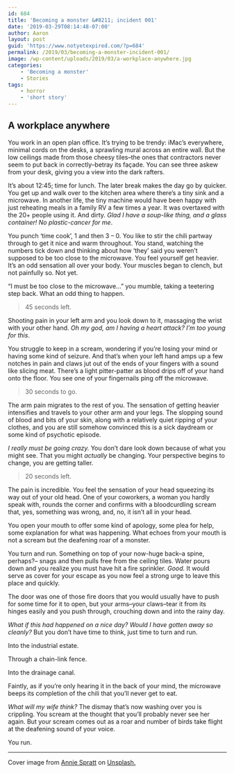 ```yaml
---
id: 684
title: 'Becoming a monster &#8211; incident 001'
date: '2019-03-29T08:14:48-07:00'
author: Aaron
layout: post
guid: 'https://www.notyetexpired.com/?p=684'
permalink: /2019/03/becoming-a-monster-incident-001/
image: /wp-content/uploads/2019/03/a-workplace-anywhere.jpg
categories:
    - 'Becoming a monster'
    - Stories
tags:
    - horror
    - 'short story'
---
```


## A workplace anywhere

You work in an open plan office. It’s trying to be trendy: iMac’s everywhere, minimal cords on the desks, a sprawling mural across an entire wall. But the low ceilings made from those cheesy tiles–the ones that contractors never seem to put back in correctly–betray its façade. You can see three askew from your desk, giving you a view into the dark rafters.

It’s about 12:45; time for lunch. The later break makes the day go by quicker. You get up and walk over to the kitchen area where there’s a tiny sink and a microwave. In another life, the tiny machine would have been happy with just reheating meals in a family RV a few times a year. It was overtaxed with the 20+ people using it. And dirty. *Glad I have a soup-like thing, and a glass container! No plastic-cancer for me*.

You punch ‘time cook’, 1 and then 3 – 0. You like to stir the chili partway through to get it nice and warm throughout. You stand, watching the numbers tick down and thinking about how ‘they’ said you weren’t supposed to be too close to the microwave. You feel yourself get heavier. It’s an odd sensation all over your body. Your muscles began to clench, but not painfully so. Not yet.

“I must be too close to the microwave…” you mumble, taking a teetering step back. What an odd thing to happen.

> 45 seconds left.

Shooting pain in your left arm and you look down to it, massaging the wrist with your other hand. *Oh my god, am I having a heart attack? I’m too young for this*.

You struggle to keep in a scream, wondering if you’re losing your mind or having some kind of seizure. And that’s when your left hand amps up a few notches in pain and claws jut out of the ends of your fingers with a sound like slicing meat. There’s a light pitter-patter as blood drips off of your hand onto the floor. You see one of your fingernails ping off the microwave.

> 30 seconds to go.

The arm pain migrates to the rest of you. The sensation of getting heavier intensifies and travels to your other arm and your legs. The slopping sound of blood and bits of your skin, along with a relatively quiet ripping of your clothes, and you are still somehow convinced this is a sick daydream or some kind of psychotic episode.

*I really must be going crazy.* You don’t dare look down because of what you might see. That you might *actually* be changing. Your perspective begins to change, you are getting taller.

> 20 seconds left.

The pain is incredible. You feel the sensation of your head squeezing its way out of your old head. One of your coworkers, a woman you hardly speak with, rounds the corner and confirms with a bloodcurdling scream that, yes, something was wrong, and, no, it isn’t all in your head.

You open your mouth to offer some kind of apology, some plea for help, some explanation for what was happening. What echoes from your mouth is not a scream but the deafening roar of a monster.

You turn and run. Something on top of your now-huge back–a spine, perhaps?– snags and then pulls free from the ceiling tiles. Water pours down and you realize you must have hit a fire sprinkler. *Good.* It would serve as cover for your escape as you now feel a strong urge to leave this place and quickly.

The door was one of those fire doors that you would usually have to push for some time for it to open, but your arms–your claws–tear it from its hinges easily and you push through, crouching down and into the rainy day.

*What if this had happened on a nice day? Would I have gotten away so cleanly?* But you don’t have time to think, just time to turn and run.

Into the industrial estate.

Through a chain-link fence.

Into the drainage canal.

Faintly, as if you’re only hearing it in the back of your mind, the microwave beeps its completion of the chili that you’ll never get to eat.

*What will my wife think?* The dismay that’s now washing over you is crippling. You scream at the thought that you’ll probably never see her again. But your scream comes out as a roar and number of birds take flight at the deafening sound of your voice.

You run.

- - - - - -

Cover image from [Annie Spratt](https://unsplash.com/photos/wgivdx9dBdQ?utm_source=unsplash&utm_medium=referral&utm_content=creditCopyText) on [Unsplash.](https://unsplash.com/search/photos/office?utm_source=unsplash&utm_medium=referral&utm_content=creditCopyText)